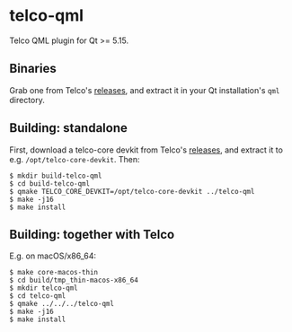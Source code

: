 # telco-qml

Telco QML plugin for Qt >= 5.15.

## Binaries

Grab one from Telco's [releases][], and extract it in your Qt installation's
`qml` directory.

## Building: standalone

First, download a telco-core devkit from Telco's [releases][], and extract it to
e.g. `/opt/telco-core-devkit`. Then:

    $ mkdir build-telco-qml
    $ cd build-telco-qml
    $ qmake TELCO_CORE_DEVKIT=/opt/telco-core-devkit ../telco-qml
    $ make -j16
    $ make install

## Building: together with Telco

E.g. on macOS/x86_64:

    $ make core-macos-thin
    $ cd build/tmp_thin-macos-x86_64
    $ mkdir telco-qml
    $ cd telco-qml
    $ qmake ../../../telco-qml
    $ make -j16
    $ make install


[releases]: https://github.com/telco/telco/releases
